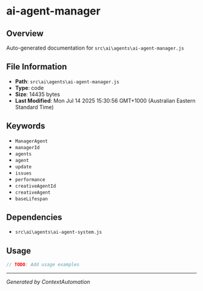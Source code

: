 # ai-agent-manager

## Overview
Auto-generated documentation for `src\ai\agents\ai-agent-manager.js`

## File Information
- **Path**: `src\ai\agents\ai-agent-manager.js`
- **Type**: code
- **Size**: 14435 bytes
- **Last Modified**: Mon Jul 14 2025 15:30:56 GMT+1000 (Australian Eastern Standard Time)

## Keywords
- `ManagerAgent`
- `managerId`
- `agents`
- `agent`
- `update`
- `issues`
- `performance`
- `creativeAgentId`
- `creativeAgent`
- `baseLifespan`

## Dependencies
- `src\ai\agents\ai-agent-system.js`

## Usage
```javascript
// TODO: Add usage examples
```

---
*Generated by ContextAutomation*

